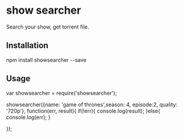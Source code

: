 show searcher
=========

Search your show, get torrent file.

## Installation

  npm install showsearcher --save

## Usage

  var showsearcher = require('showsearcher');
      

  showsearcher({name: 'game of thrones',season: 4, episode:2, quality: '720p'}, function(err, result){
  	if(!err){
  	  console.log(result);
	}else{
	  console.log(err);
	}
	
  });